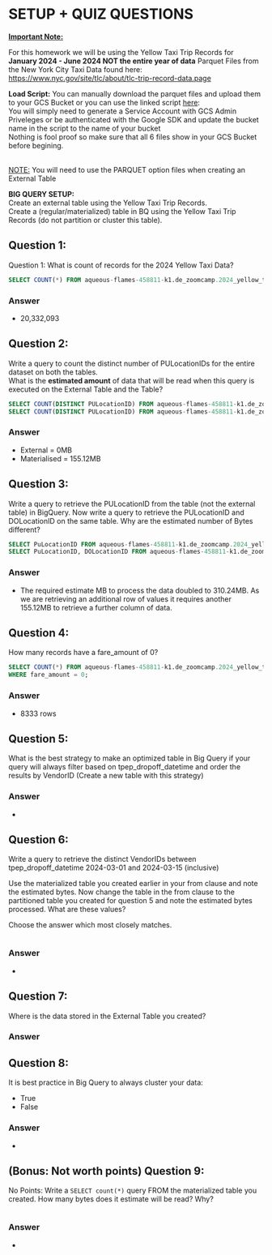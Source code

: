 # SETUP + QUIZ QUESTIONS

<b><u>Important Note:</b></u> <p> For this homework we will be using the Yellow Taxi Trip Records for **January 2024 - June 2024 NOT the entire year of data** 
Parquet Files from the New York
City Taxi Data found here: </br> https://www.nyc.gov/site/tlc/about/tlc-trip-record-data.page </br>

**Load Script:** You can manually download the parquet files and upload them to your GCS Bucket or you can use the linked script [here](./load_yellow_taxi_data.py):<br>
You will simply need to generate a Service Account with GCS Admin Priveleges or be authenticated with the Google SDK and update the bucket name in the script to the name of your bucket<br>
Nothing is fool proof so make sure that all 6 files show in your GCS Bucket before begining.</br><br>

<u>NOTE:</u> You will need to use the PARQUET option files when creating an External Table</br>

<b>BIG QUERY SETUP:</b></br>
Create an external table using the Yellow Taxi Trip Records. </br>
Create a (regular/materialized) table in BQ using the Yellow Taxi Trip Records (do not partition or cluster this table). </br>
</p>

## Question 1:
Question 1: What is count of records for the 2024 Yellow Taxi Data?

```sql
SELECT COUNT(*) FROM aqueous-flames-458811-k1.de_zoomcamp.2024_yellow_tripdata_materialised
```

### Answer

- 20,332,093

## Question 2:
Write a query to count the distinct number of PULocationIDs for the entire dataset on both the tables.</br> 
What is the **estimated amount** of data that will be read when this query is executed on the External Table and the Table?

```sql
SELECT COUNT(DISTINCT PULocationID) FROM aqueous-flames-458811-k1.de_zoomcamp.2024_external_yellow_tripdata
SELECT COUNT(DISTINCT PULocationID) FROM aqueous-flames-458811-k1.de_zoomcamp.2024_yellow_tripdata_materialised
```

### Answer

- External = 0MB
- Materialised = 155.12MB

## Question 3:
Write a query to retrieve the PULocationID from the table (not the external table) in BigQuery. Now write a query to retrieve the PULocationID and DOLocationID on the same table. Why are the estimated number of Bytes different?

```sql
SELECT PuLocationID FROM aqueous-flames-458811-k1.de_zoomcamp.2024_yellow_tripdata_materialised
SELECT PuLocationID, DOLocationID FROM aqueous-flames-458811-k1.de_zoomcamp.2024_yellow_tripdata_materialised
```

### Answer

- The required estimate MB to process the data doubled to 310.24MB. As we are retrieving an additional row of values it requires another 155.12MB to retrieve a further column of data.

## Question 4:
How many records have a fare_amount of 0?

```sql
SELECT COUNT(*) FROM aqueous-flames-458811-k1.de_zoomcamp.2024_yellow_tripdata_materialised
WHERE fare_amount = 0;
```
### Answer

- 8333 rows

## Question 5:
What is the best strategy to make an optimized table in Big Query if your query will always filter based on tpep_dropoff_datetime and order the results by VendorID (Create a new table with this strategy)

### Answer

-

## Question 6:
Write a query to retrieve the distinct VendorIDs between tpep_dropoff_datetime
2024-03-01 and 2024-03-15 (inclusive)</br>

Use the materialized table you created earlier in your from clause and note the estimated bytes. Now change the table in the from clause to the partitioned table you created for question 5 and note the estimated bytes processed. What are these values? </br>

Choose the answer which most closely matches.</br> 

```sql

```

### Answer

-

## Question 7: 
Where is the data stored in the External Table you created?

### Answer


## Question 8:
It is best practice in Big Query to always cluster your data:
- True
- False

### Answer

- 

## (Bonus: Not worth points) Question 9:
No Points: Write a `SELECT count(*)` query FROM the materialized table you created. How many bytes does it estimate will be read? Why?

```sql

```

### Answer

-
